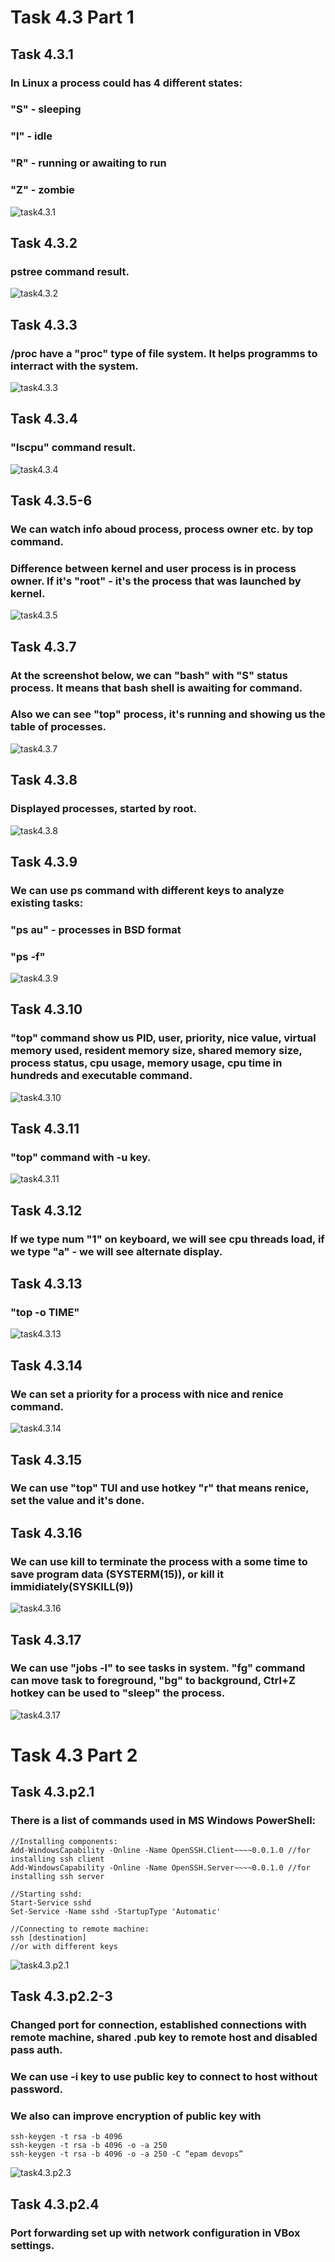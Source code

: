 # Task 4.3 Part 1

## Task 4.3.1
### In Linux a process could has 4 different states:
### "S" - sleeping
### "I" - idle
### "R" - running or awaiting to run
### "Z" - zombie
![task4.3.1](https://github.com/DragMix/DevOps_online_Kharkiv_2022Q1Q2/blob/main/m4/task4.3/result_images/task4.3.1.png)

## Task 4.3.2
### pstree command result.
![task4.3.2](https://github.com/DragMix/DevOps_online_Kharkiv_2022Q1Q2/blob/main/m4/task4.3/result_images/task4.3.2.png)

## Task 4.3.3
### /proc have a "proc" type of file system. It helps programms to interract with the system.
![task4.3.3](https://github.com/DragMix/DevOps_online_Kharkiv_2022Q1Q2/blob/main/m4/task4.3/result_images/task4.3.3.png)

## Task 4.3.4
### "lscpu" command result.
![task4.3.4](https://github.com/DragMix/DevOps_online_Kharkiv_2022Q1Q2/blob/main/m4/task4.3/result_images/task4.3.4.png)

## Task 4.3.5-6
### We can watch info aboud process, process owner etc. by top command.
### Difference between kernel and user process is in process owner. If it's "root" - it's the process that was launched by kernel.
![task4.3.5](https://github.com/DragMix/DevOps_online_Kharkiv_2022Q1Q2/blob/main/m4/task4.3/result_images/task4.3.5-6.png)

## Task 4.3.7
### At the screenshot below, we can "bash" with "S" status process. It means that bash shell is awaiting for command.
### Also we can see "top" process, it's running and showing us the table of processes.
![task4.3.7](https://github.com/DragMix/DevOps_online_Kharkiv_2022Q1Q2/blob/main/m4/task4.3/result_images/task4.3.7.png)

## Task 4.3.8
### Displayed processes, started by root.
![task4.3.8](https://github.com/DragMix/DevOps_online_Kharkiv_2022Q1Q2/blob/main/m4/task4.3/result_images/task4.3.8.png)

## Task 4.3.9
### We can use ps command with different keys to analyze existing tasks:
### "ps au" - processes in BSD format
### "ps -f"
![task4.3.9](https://github.com/DragMix/DevOps_online_Kharkiv_2022Q1Q2/blob/main/m4/task4.3/result_images/task4.3.9.png)

## Task 4.3.10
### "top" command show us PID, user, priority, nice value, virtual memory used, resident memory size, shared memory size, process status, cpu usage, memory usage, cpu time in hundreds and executable command.
![task4.3.10](https://github.com/DragMix/DevOps_online_Kharkiv_2022Q1Q2/blob/main/m4/task4.3/result_images/task4.3.10.png)

## Task 4.3.11
### "top" command with -u key.
![task4.3.11](https://github.com/DragMix/DevOps_online_Kharkiv_2022Q1Q2/blob/main/m4/task4.3/result_images/task4.3.11.png)

## Task 4.3.12
### If we type num "1" on keyboard, we will see cpu threads load, if we type "a" - we will see alternate display.

## Task 4.3.13
### "top -o TIME"
![task4.3.13](https://github.com/DragMix/DevOps_online_Kharkiv_2022Q1Q2/blob/main/m4/task4.3/result_images/task4.3.13.png)

## Task 4.3.14
### We can set a priority for a process with nice and renice command.
![task4.3.14](https://github.com/DragMix/DevOps_online_Kharkiv_2022Q1Q2/blob/main/m4/task4.3/result_images/task4.3.14.png)

## Task 4.3.15
### We can use "top" TUI and use hotkey "r" that means renice, set the value and it's done.

## Task 4.3.16 
### We can use kill to terminate the process with a some time to save program data (SYSTERM(15)), or kill it immidiately(SYSKILL(9))
![task4.3.16](https://github.com/DragMix/DevOps_online_Kharkiv_2022Q1Q2/blob/main/m4/task4.3/result_images/task4.3.16.png)

## Task 4.3.17
### We can use "jobs -l" to see tasks in system. "fg" command can move task to foreground, "bg" to background, Ctrl+Z hotkey can be used to "sleep" the process.
![task4.3.17](https://github.com/DragMix/DevOps_online_Kharkiv_2022Q1Q2/blob/main/m4/task4.3/result_images/task4.3.16.png)

# Task 4.3 Part 2

## Task 4.3.p2.1
### There is a list of commands used in MS Windows PowerShell:
```
//Installing components:
Add-WindowsCapability -Online -Name OpenSSH.Client~~~~0.0.1.0 //for installing ssh client
Add-WindowsCapability -Online -Name OpenSSH.Server~~~~0.0.1.0 //for installing ssh server

//Starting sshd:
Start-Service sshd
Set-Service -Name sshd -StartupType 'Automatic'

//Connecting to remote machine:
ssh [destination]
//or with different keys
```
![task4.3.p2.1](https://github.com/DragMix/DevOps_online_Kharkiv_2022Q1Q2/blob/main/m4/task4.3/result_images/task4.3.p2.1.png)

## Task 4.3.p2.2-3
### Changed port for connection, established connections with remote machine, shared .pub key to remote host and disabled pass auth.
### We can use -i key to use public key to connect to host without password.
### We also can improve encryption of public key with 
```
ssh-keygen -t rsa -b 4096
ssh-keygen -t rsa -b 4096 -o -a 250
ssh-keygen -t rsa -b 4096 -o -a 250 -C “epam devops”
```
![task4.3.p2.3](https://github.com/DragMix/DevOps_online_Kharkiv_2022Q1Q2/blob/main/m4/task4.3/result_images/task4.3.p2.3.png)

## Task 4.3.p2.4
### Port forwarding set up with network configuration in VBox settings.
